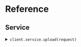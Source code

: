 # Reference
## Service
<details><summary><code>client.service.upload(request)</code></summary>
<dl>
<dd>

#### 🔌 Usage

<dl>
<dd>

<dl>
<dd>

```java
client.service().upload();
```
</dd>
</dl>
</dd>
</dl>


</dd>
</dl>
</details>
